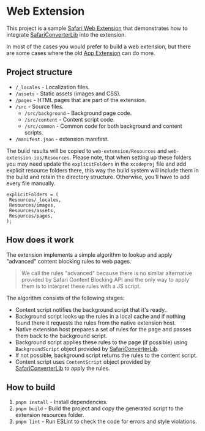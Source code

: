# Web Extension

This project is a sample [Safari Web Extension][safariwebext] that demonstrates
how to integrate [SafariConverterLib][safariconverterlib] into the extension.

In most of the cases you would prefer to build a web extension, but there are
some cases where the old [App Extension][appext] can do more.

[safariconverterlib]: https://github.com/AdguardTeam/SafariConverterLib
[safariwebext]: https://developer.apple.com/documentation/safariservices/creating-a-safari-web-extension
[appext]: ../appext/README.md

## Project structure

- `/_locales` - Localization files.
- `/assets` - Static assets (images and CSS).
- `/pages` - HTML pages that are part of the extension.
- `/src` - Source files.
    - `/src/background` - Background page code.
    - `/src/content` - Content script code.
    - `/src/common` - Common code for both background and content scripts.
- `/manifest.json` - extension manifest.

The build results will be copied to `web-extension/Resources` and
`web-extension-ios/Resources`. Please note, that when setting up these folders
you may need update the `explicitFolders` in the `xcodeproj` file and add
explicit resource folders there, this way the build system will include them in
the build and retain the directory structure. Otherwise, you'll have to add
every file manually.

```text
explicitFolders = (
 Resources/_locales,
 Resources/images,
 Resources/assets,
 Resources/pages,
);
```

## How does it work

The extension implements a simple algorithm to lookup and apply "advanced"
content blocking rules to web pages.

> We call the rules "advanced" because there is no similar alternative provided
> by Safari Content Blocking API and the only way to apply them is to interpret
> these rules with a JS script.

The algorithm consists of the following stages:

- Content script notifies the background script that it's ready..
- Background script looks up the rules in a local cache and if nothing found
  there it requests the rules from the native extension host.
- Native extension host prepares a set of rules for the page and passes them
  back to the background script.
- Background script applies these rules to the page (if possible) using
  `BackgroundScript` object provided by [SafariConverterLib][safariconverterlib].
- If not possible, background script returns the rules to the content script.
- Content script uses `ContentScript` object provided by
  [SafariConverterLib][safariconverterlib] to apply the rules.

## How to build

1. `pnpm install` - Install dependencies.
2. `pnpm build` - Build the project and copy the generated script to the
    extension resources folder.
3. `pnpm lint` - Run ESLint to check the code for errors and style violations.
